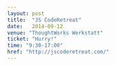 ```yaml
---
layout: post
title:  "JS CodeRetreat"
date:   2014-09-12
venue: "ThoughtWorks Werkstatt"
ticket: "Hurry!"
time: "9:30-17:00"
href: "http://jscoderetreat.com/"
---
```

<!-- fill in the URL of your event host page if you haven't enough information for a detail page, so the event link won't point on the detail page at all -->
